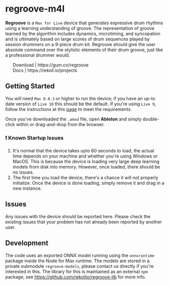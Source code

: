 # regroove-m4l

**Regroove** is a `Max for Live` device that generates expressive drum rhythms using a learning understanding of groove. The representation of groove learned by the algorithm includes dynamics, microtiming, and syncopation and is ultimately based on large scores of drum sequences played by session drummers on a 9-piece drum kit. Regroove should give the user absolute command over the stylistic elements of their drum groove, just like a professional drummer would.

<ul style="list-style:outside none none;">
   <li>
    Download | https://gum.co/regroove
  </li>
  <li>
    Docs | https://rekoil.io/projects
  </li>
</ul>

## Getting Started

You will need `Max 8.0.3` or higher to run the device; if you have an up-to date version of `Live 10` this should be the default. If you're using `Live 9`, follow the instructions at this <a href="https://help.ableton.com/hc/en-us/articles/209070309">page</a> to meet the requirements.

Once you've downloaded the `.amxd` file, open **Ableton** and simply double-click within or drag-and-drop from the browser.

### ❗ Known Startup Issues

1. It's normal that the device takes upto 60 seconds to load, the actual time depends on your machine and whether you're using Windows or MacOS. This is because the device is loading very large deep learning models from disk into memory. However, once loaded, there should be no issues.
2. The first time you load the device, there's a chance it will not properly initialize. Once the device is done loading, simply remove it and drag in a new instance.

## Issues

Any issues with the device should be reported here. Please check the existing issues that your problem has not already been reported by another user.

## Development

The code uses an exported ONNX model running using the `onnxruntime` package inside the Node for Max runtime. The models are stored in a private submodule `regroove-models`, please contact us directly if you're interested in this. The library for this is maintained as an external `npm` package, see https://github.com/rekoilio/regroove-lib for more info. 
